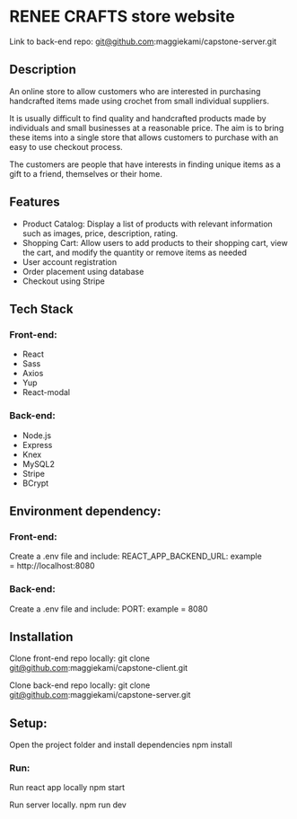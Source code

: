 # RENEE CRAFTS store website

Link to back-end repo:
git@github.com:maggiekami/capstone-server.git

## Description

An online store to allow customers who are interested in purchasing handcrafted items made using crochet from small individual suppliers.

It is usually difficult to find quality and handcrafted products made by individuals and small businesses at a reasonable price. The aim is to bring these items into a single store that allows customers to purchase with an easy to use checkout process.

The customers are people that have interests in finding unique items as a gift to a friend, themselves or their home.

## Features

- Product Catalog: Display a list of products with relevant information such as images, price, description, rating.
- Shopping Cart: Allow users to add products to their shopping cart, view the cart, and modify the quantity or remove items as needed
- User account registration
- Order placement using database
- Checkout using Stripe

## Tech Stack

### Front-end:

- React
- Sass
- Axios
- Yup
- React-modal

### Back-end:

- Node.js
- Express
- Knex
- MySQL2
- Stripe
- BCrypt

## Environment dependency:

### Front-end:

Create a .env file and include:
REACT_APP_BACKEND_URL: example = http://localhost:8080

### Back-end:

Create a .env file and include:
PORT: example = 8080

## Installation

Clone front-end repo locally:
git clone git@github.com:maggiekami/capstone-client.git

Clone back-end repo locally:
git clone git@github.com:maggiekami/capstone-server.git

## Setup:

Open the project folder and install dependencies
npm install

### Run:

Run react app locally
npm start

Run server locally.
npm run dev
